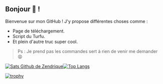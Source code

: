 ## Bonjour 🙂 !
Bienvenue sur mon GitHub !
J'y propose différentes choses comme :
* Page de téléchargement.
* Script du Turfu.
* Et plein d'autre truc super cool.
> Ps : Je prend pas les commandes sert à rien de venir me demander 😧

[![Sats Github de Zendrique](https://github-readme-stats.vercel.app/api?username=zendrique&show_icons=true&count_private=true&theme=dark)](https://github.com/anuraghazra/github-readme-stats)[![Top Langs](https://github-readme-stats.vercel.app/api/top-langs/?username=zendrique&theme=dark)](https://github.com/anuraghazra/github-readme-stats)

[![trophy](https://github-profile-trophy.vercel.app/?username=zendrique&theme=chalk)](https://github.com/ryo-ma/github-profile-trophy)
